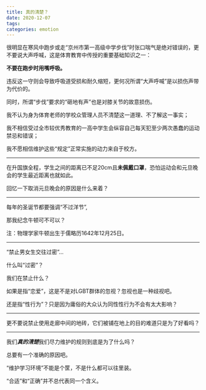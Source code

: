 ```yaml
---
title: 真的清楚？
date: 2020-12-07
tags: 
categories: emotion
---
```


很明显在寒风中跑步或走“京州市第一高级中学步伐”时张口喘气是绝对错误的，更不要说大声呼喊，这是体育教育中传授的重要基础知识之一：

**不要在跑步时用嘴呼吸。**

违反这一守则会导致呼吸道受损和耐久缩短，更何况所谓“大声呼喊”是以损伤声带为代价的。

同时，所谓“步伐”要求的“砸地有声”也是对膝关节的故意损伤。

我不认为身为体育老师的学校众管理人员不清楚这一道理、不了解这一事实；

我不相信受过全市较优秀教育的一高中学生会纵容自己每天犯至少两次愚蠢的运动禁忌和错误；

我不愿相信维护这些“规定”正常实施的动力来自于校方。

-----

在升国旗全程，学生之间的距离已不足20cm且**未佩戴口罩**，恐怕运动会和元旦晚会的学生最近距离也就如此。

回忆一下取消元旦晚会的原因是什么来着？

-----

每年的圣诞节都要强调“不过洋节”,

那我纪念牛顿可不可以？

注：物理学家牛顿出生于儒略历1642年12月25日。

-----

“禁止男女生交往过密”...

什么叫“过密”？

我们在禁止什么？

如果是指“恋爱”，这是不是对LGBT群体的忽视？<!--“快乐的方式有很多种”，-->忽视也是一种歧视吧。

还是指“性行为”？只是因为庸俗的大众认为同性性行为不会有太大影响？

-----

更不要说禁止使用走廊中间的地砖，它们被铺在地上的目的难道只是为了好看吗？

-----

我们***真的清楚***我们尽力维护的规则到底是为了什么吗？

总要有一个准确的原因吧。

“维护学习环境”不能是个筐，不是什么都可以往里装。

“合适”和“正确”并不总代表同一个含义。